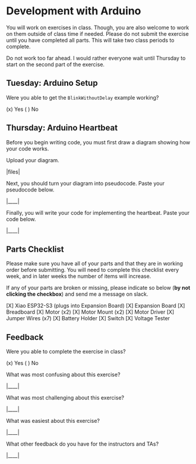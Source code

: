 # Development with Arduino

You will work on exercises in class. Though, you are also welcome to work on them outside of class time if needed. Please do not submit the exercise until you have completed all parts. This will take two class periods to complete.

Do not work too far ahead. I would rather everyone wait until Thursday to start on the second part of the exercise.

## Tuesday: Arduino Setup

Were you able to get the `BlinkWithoutDelay` example working?

(x) Yes
( ) No

## Thursday: Arduino Heartbeat

Before you begin writing code, you must first draw a diagram showing how your code works.

Upload your diagram.

|files|

Next, you should turn your diagram into pseudocode. Paste your pseudocode below.

|____|

Finally, you will write your code for implementing the heartbeat. Paste your code below.

|____|

## Parts Checklist

Please make sure you have all of your parts and that they are in working order before submitting. You will need to complete this checklist every week, and in later weeks the number of items will increase.

If any of your parts are broken or missing, please indicate so below (**by not clicking the checkbox**) and send me a message on slack.

[X] Xiao ESP32-S3 (plugs into Expansion Board)
[X] Expansion Board
[X] Breadboard
[X] Motor (x2)
[X] Motor Mount (x2)
[X] Motor Driver
[X] Jumper Wires (x7)
[X] Battery Holder
[X] Switch
[X] Voltage Tester

## Feedback

Were you able to complete the exercise in class?

(x) Yes
( ) No

What was most confusing about this exercise?

|____|

What was most challenging about this exercise?

|____|

What was easiest about this exercise?

|____|

What other feedback do you have for the instructors and TAs?

|____|
